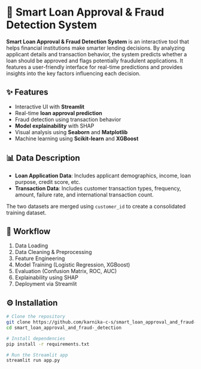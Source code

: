 # 🏦 Smart Loan Approval & Fraud Detection System

**Smart Loan Approval & Fraud Detection System** is an interactive tool that helps financial institutions make smarter lending decisions. By analyzing applicant details and transaction behavior, the system predicts whether a loan should be approved and flags potentially fraudulent applications. It features a user-friendly interface for real-time predictions and provides insights into the key factors influencing each decision.


## ✨ Features

- Interactive UI with **Streamlit**
- Real-time **loan approval prediction**
- Fraud detection using transaction behavior
- **Model explainability** with SHAP
- Visual analysis using **Seaborn** and **Matplotlib**
- Machine learning using **Scikit-learn** and **XGBoost**


## 📊 Data Description

- **Loan Application Data**: Includes applicant demographics, income, loan purpose, credit score, etc.
- **Transaction Data**: Includes customer transaction types, frequency, amount, failure rate, and international transaction count.

The two datasets are merged using `customer_id` to create a consolidated training dataset.


## 🔁 Workflow

1. Data Loading
2. Data Cleaning & Preprocessing
3. Feature Engineering
4. Model Training (Logistic Regression, XGBoost)
5. Evaluation (Confusion Matrix, ROC, AUC)
6. Explainability using SHAP
7. Deployment via Streamlit


## ⚙️ Installation

```bash
# Clone the repository
git clone https://github.com/karnika-c-s/smart_loan_approval_and_fraud-_detection.git
cd smart_loan_approval_and_fraud-_detection
```
```bash
# Install dependencies
pip install -r requirements.txt
```
```bash
# Run the Streamlit app
streamlit run app.py
```
